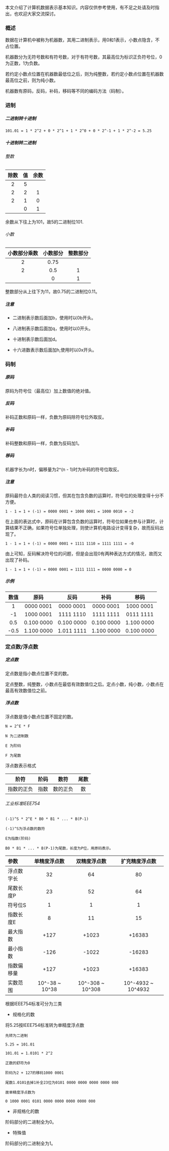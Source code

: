 本文介绍了计算机数据表示基本知识。内容仅供参考使用，有不足之处请及时指出，也欢迎大家交流探讨。

### 概述

数据在计算机中被称为机器数，其用二进制表示，用0和1表示，小数点隐含，不占位置。

机器数分为无符号数和有符号数，对于有符号数，其最高位为标识正负符号位，0为正数，1为负数。

若约定小数点位置在机器数最低位之后，则为纯整数，若约定小数点位置在机器数最高位之前，则为纯小数。

机器数有原码，反码，补码，移码等不同的编码方法（码制）。

### 进制

##### 二进制转十进制

```
101.01 = 1 * 2^2 + 0 * 2^1 + 1 * 2^0 + 0 * 2^-1 + 1 * 2^-2 = 5.25
```

##### 十进制转二进制

###### 整数

|除数|值|余数|
|:----:|:----:|:----:|
|2|5||
|2|2|1|
|2|1|0|
||0|1|

余数从下往上为101，故5的二进制位101.

###### 小数

|小数部分乘数|小数部分|整数部分|
|:----:|:----:|:----:|
|2|0.75||
|2|0.5|1|
||0|1|

整数部分从上往下为11，故0.75的二进制位0.11。

##### 注意

* 二进制表示数后面加b，使用时以0b开头。

* 八进制表示数后面加q，使用时以0开头。

* 十进制表示数后面加d。

* 十六进数表示数后面加h,使用时以0x开头。


### 码制

##### 原码

原码为符号位（最高位）加上数值的绝对值。

##### 反码

补码正数和原码一样，负数为原码除符号位外取反。

##### 补码

补码整数和原码一样，负数为反码加1。

##### 移码

机器字长为n时，偏移量为2^(n - 1)时为补码的符号位取反。

##### 注意

原码最符合人类的阅读习惯，但其在包含负数的运算时，符号位的处理变得十分不方便。

```
1 - 1 = 1 + (-1) = 0000 0001 + 1000 0001 = 1000 0010 = -2
```

在上面的表达式中，原码在计算包含负数的运算时，符号位如果也参与计算时，计算结果不正确，如果符号位单独处理，则使计算机电路设计变得复杂，故而反码出现了。

```
1 - 1 = 1 + (-1) = 0000 0001 + 1111 1110 = 1111 1111 = -0
```

由上可知，反码解决符号位的问题，但是会出现0有两种表达方式的情况，故而又出现了补码。

```
1 - 1 = 1 + (-1) = 0000 0001 = 1111 1111 = 0000 0000 = 0
```

##### 示例

|数值|原码|反码|补码|移码|
|:----:|:----:|:----:|:----:|:----:|
|1|0000 0001|0000 0001|0000 0001|1000 0001|
|-1|1000 0001|1111 1110|1111 1111|0111 1111|
|0.5|0.100 0000|0.100 0000|0.100 0000|1.100 0000|
|-0.5|1.100 0000|1.011 1111|1.100 0000|0.100 0000|

### 定点数/浮点数

##### 定点数

定点数是指小数点位置不变的数。

定点整数，纯整数，小数点在最低有效数值位之后。定点小数，纯小数，小数点在最高有效数值位之前。

##### 浮点数

浮点数是值小数点位置不固定的数。

```
N = 2^E * F

N 为二进制数

E 为阶码

F 为尾数
```

浮点数表示格式

|阶符|阶码|数符|尾数|
|:----:|:----:|:----:|:----:|
|指数的正负|指数|数的正负|数|

###### 工业标准IEEE754

```
(-1)^S * 2^E * B0 * B1 * ... * B(P-1)

(-1)^S为浮点数的数符

E为指数(阶码)

B0 * B1 * ... * B(P-1)为尾数，长度为P位，用原码表示。
```

|参数|单精度浮点数|双精度浮点数|扩充精度浮点数|
|:----|:----:|:----:|:----:|
|浮点数字长|32|64|80|
|尾数长度P|23|52|64|
|符号位S|1|1|1|
|指数长度E|8|11|15|
|最大指数|+127|+1023|+16383|
|最小指数|-126|-1022|-16283|
|指数偏移量|+127|+1023|+16383|
|实数范围|10^-38 ~ 10^38|10^-308 ~ 10^308|10^-4932 ~ 10^4932|

根据IEEE754标准可分为三类

* 规格化的数

将5.25按IEEE754标准转为单精度浮点数

```
先转为二进制

5.25 = 101.01

101.01 = 1.0101 * 2^2

正数的舒符为0

阶码为2 + 127的移码1000 0001

尾数1.0101去掉1补全23位为0101 0000 0000 0000 0000 000

故单精度浮点数为

0 1000 0001 0101 0000 0000 0000 0000 000
```

* 非规格化的数

阶码部分的二进制全为0。

* 特殊值

阶码部分的二进制全为1。
